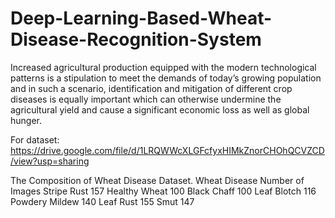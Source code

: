 # Deep-Learning-Based-Wheat-Disease-Recognition-System
Increased agricultural production equipped with the modern technological patterns is a stipulation to meet the demands of today’s growing population and in such a scenario, identification and mitigation of different crop diseases is equally important which can otherwise undermine the agricultural yield and cause a significant economic loss as well as global hunger.

For dataset:
https://drive.google.com/file/d/1LRQWWcXLGFcfyxHIMkZnorCHOhQCVZCD/view?usp=sharing

The Composition of Wheat Disease Dataset.
Wheat Disease   Number of Images
Stripe Rust        157 
Healthy Wheat      100 
Black Chaff        100 
Leaf Blotch        116
Powdery Mildew     140 
Leaf Rust          155 
Smut               147
